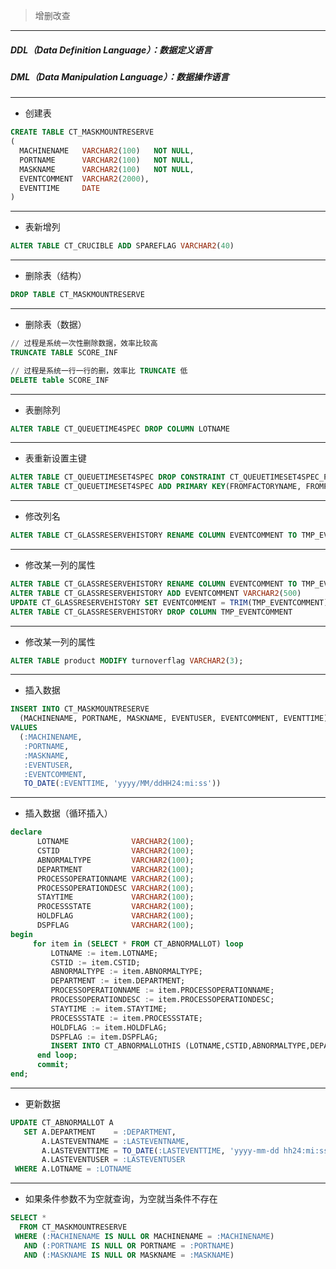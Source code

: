 > 增删改查

------------

##### DDL（Data Definition Language）：数据定义语言
##### DML（Data Manipulation Language）：数据操作语言

------------

- 创建表

```sql
CREATE TABLE CT_MASKMOUNTRESERVE
(
  MACHINENAME   VARCHAR2(100)   NOT NULL,
  PORTNAME      VARCHAR2(100)   NOT NULL,
  MASKNAME      VARCHAR2(100)   NOT NULL,
  EVENTCOMMENT  VARCHAR2(2000),
  EVENTTIME     DATE            
)
```

------------


- 表新增列

```sql
ALTER TABLE CT_CRUCIBLE ADD SPAREFLAG VARCHAR2(40)
```

------------

- 删除表（结构）

```sql
DROP TABLE CT_MASKMOUNTRESERVE
```

------------

- 删除表（数据）

```sql
// 过程是系统一次性删除数据，效率比较高
TRUNCATE TABLE SCORE_INF

// 过程是系统一行一行的删，效率比 TRUNCATE 低
DELETE table SCORE_INF
```

------------

- 表删除列

```sql
ALTER TABLE CT_QUEUETIME4SPEC DROP COLUMN LOTNAME
```

------------

- 表重新设置主键

```sql
ALTER TABLE CT_QUEUETIMESET4SPEC DROP CONSTRAINT CT_QUEUETIMESET4SPEC_PK 
ALTER TABLE CT_QUEUETIMESET4SPEC ADD PRIMARY KEY(FROMFACTORYNAME, FROMPRODUCTSPEC, FROMPRODUCTFLOW, FROMOPERATION,TOFACTORYNAME, TOPRODUCTSPEC, TOPRODUCTFLOW, TOOPERATION)
```

------------

- 修改列名

```sql
ALTER TABLE CT_GLASSRESERVEHISTORY RENAME COLUMN EVENTCOMMENT TO TMP_EVENTCOMMENT
```

------------

- 修改某一列的属性

```sql
ALTER TABLE CT_GLASSRESERVEHISTORY RENAME COLUMN EVENTCOMMENT TO TMP_EVENTCOMMENT
ALTER TABLE CT_GLASSRESERVEHISTORY ADD EVENTCOMMENT VARCHAR2(500)
UPDATE CT_GLASSRESERVEHISTORY SET EVENTCOMMENT = TRIM(TMP_EVENTCOMMENT)
ALTER TABLE CT_GLASSRESERVEHISTORY DROP COLUMN TMP_EVENTCOMMENT
```


------------
- 修改某一列的属性

```sql
ALTER TABLE product MODIFY turnoverflag VARCHAR2(3);
```


------------


- 插入数据


```sql
INSERT INTO CT_MASKMOUNTRESERVE
  (MACHINENAME, PORTNAME, MASKNAME, EVENTUSER, EVENTCOMMENT, EVENTTIME)
VALUES
  (:MACHINENAME,
   :PORTNAME,
   :MASKNAME,
   :EVENTUSER,
   :EVENTCOMMENT,
   TO_DATE(:EVENTTIME, 'yyyy/MM/ddHH24:mi:ss'))
```


------------

- 插入数据（循环插入）


```sql
declare
      LOTNAME              VARCHAR2(100);
      CSTID                VARCHAR2(100);
      ABNORMALTYPE         VARCHAR2(100);
      DEPARTMENT           VARCHAR2(100);
      PROCESSOPERATIONNAME VARCHAR2(100);
      PROCESSOPERATIONDESC VARCHAR2(100);
      STAYTIME             VARCHAR2(100);
      PROCESSSTATE         VARCHAR2(100);
      HOLDFLAG             VARCHAR2(100);
      DSPFLAG              VARCHAR2(100);
begin      
     for item in (SELECT * FROM CT_ABNORMALLOT) loop
         LOTNAME := item.LOTNAME;
         CSTID := item.CSTID;
         ABNORMALTYPE := item.ABNORMALTYPE;
         DEPARTMENT := item.DEPARTMENT;
         PROCESSOPERATIONNAME := item.PROCESSOPERATIONNAME;
         PROCESSOPERATIONDESC := item.PROCESSOPERATIONDESC;
         STAYTIME := item.STAYTIME;
         PROCESSSTATE := item.PROCESSSTATE;
         HOLDFLAG := item.HOLDFLAG;
         DSPFLAG := item.DSPFLAG;
         INSERT INTO CT_ABNORMALLOTHIS (LOTNAME,CSTID,ABNORMALTYPE,DEPARTMENT,PROCESSOPERATIONNAME,PROCESSOPERATIONDESC,STAYTIME,PROCESSSTATE,HOLDFLAG,DSPFLAG,EVENTNAME,EVENTTIME,EVENTUSER)VALUES(LOTNAME,CSTID,ABNORMALTYPE,DEPARTMENT,PROCESSOPERATIONNAME,PROCESSOPERATIONDESC,STAYTIME,PROCESSSTATE,HOLDFLAG,DSPFLAG,:EVENTNAME,TO_DATE(:EVENTTIME, 'yyyy-mm-dd hh24:mi:ss'),:EVENTUSER);
      end loop; 
      commit;   
end;
```

------------


- 更新数据

```sql
UPDATE CT_ABNORMALLOT A
   SET A.DEPARTMENT    = :DEPARTMENT,
       A.LASTEVENTNAME = :LASTEVENTNAME,
       A.LASTEVENTTIME = TO_DATE(:LASTEVENTTIME, 'yyyy-mm-dd hh24:mi:ss'),
       A.LASTEVENTUSER = :LASTEVENTUSER
 WHERE A.LOTNAME = :LOTNAME
```

------------

- 如果条件参数不为空就查询，为空就当条件不存在

```sql
SELECT *
  FROM CT_MASKMOUNTRESERVE
 WHERE (:MACHINENAME IS NULL OR MACHINENAME = :MACHINENAME)
   AND (:PORTNAME IS NULL OR PORTNAME = :PORTNAME)
   AND (:MASKNAME IS NULL OR MASKNAME = :MASKNAME)
```


